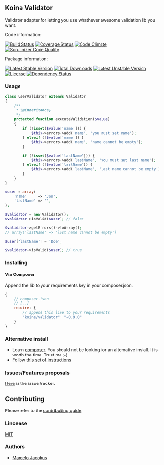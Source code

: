 Koine Validator
-----------------

Validator adapter for letting you use whathever awesome validation lib you want.


Code information:

[![Build Status](https://travis-ci.org/koinephp/Validator.png?branch=master)](https://travis-ci.org/koinephp/Validator)
[![Coverage Status](https://coveralls.io/repos/koinephp/Validator/badge.png?branch=master)](https://coveralls.io/r/koinephp/Validator?branch=master)
[![Code Climate](https://codeclimate.com/github/koinephp/Validator.png)](https://codeclimate.com/github/koinephp/Validator)
[![Scrutinizer Code Quality](https://scrutinizer-ci.com/g/koinephp/Validator/badges/quality-score.png?b=master)](https://scrutinizer-ci.com/g/koinephp/Validator/?branch=master)

Package information:

[![Latest Stable Version](https://poser.pugx.org/koine/validator/v/stable.svg)](https://packagist.org/packages/koine/validator)
[![Total Downloads](https://poser.pugx.org/koine/validator/downloads.svg)](https://packagist.org/packages/koine/validator)
[![Latest Unstable Version](https://poser.pugx.org/koine/validator/v/unstable.svg)](https://packagist.org/packages/koine/validator)
[![License](https://poser.pugx.org/koine/validator/license.svg)](https://packagist.org/packages/koine/validator)
[![Dependency Status](https://gemnasium.com/koinephp/Validator.png)](https://gemnasium.com/koinephp/Validator)


### Usage

```php
class UserValidator extends Validator
{
    /**
     * {@inheritdocs}
     */
    protected function executeValidation($value)
    {
        if (!isset($value['name'])) {
            $this->errors->add('name', 'you must set name');
        } elseif (!$value['name']) {
            $this->errors->add('name', 'name cannot be empty');
        }

        if (!isset($value['lastName'])) {
            $this->errors->add('lastName', 'you must set last name');
        } elseif (!$value['lastName']) {
            $this->errors->add('lastName', 'last name cannot be empty');
        }
    }
}

$user = array(
    'name'     => 'Jon',
    'lastName' => '',
);

$validator = new Validator();
$validator->isValid($user); // false

$validator->getErrors()->toArray();
// array('lastName' => 'last name cannot be empty')

$user['lastName'] = 'Doe';

$validator->isValid($user); // true
```

### Installing

#### Via Composer
Append the lib to your requirements key in your composer.json.

```javascript
{
    // composer.json
    // [..]
    require: {
        // append this line to your requirements
        "koine/validator": "~0.9.0"
    }
}
```

### Alternative install
- Learn [composer](https://getcomposer.org). You should not be looking for an alternative install. It is worth the time. Trust me ;-)
- Follow [this set of instructions](#installing-via-composer)

### Issues/Features proposals

[Here](https://github.com/koinephp/Validator/issues) is the issue tracker.

## Contributing

Please refer to the [contribuiting guide](https://github.com/koinephp/Validator/blob/master/CONTRIBUTING.md).

### Lincense
[MIT](MIT-LICENSE)

### Authors

- [Marcelo Jacobus](https://github.com/mjacobus)

